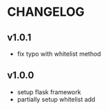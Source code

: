 # CHANGELOG

## v1.0.1

* fix typo with whitelist method

## v1.0.0

* setup flask framework
* partially setup whitelist add